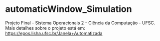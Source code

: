# automaticWindow_Simulation

Projeto Final - Sistema Operacionais 2 - Ciência da Computação - UFSC. 
Mais detalhes sobre o projeto está em: https://epos.lisha.ufsc.br/Janela+Automatizada

